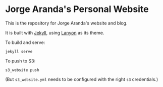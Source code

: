 # Jorge Aranda's Personal Website

This is the repository for Jorge Aranda's website and blog.

It is built with [Jekyll](http://jekyllrb.com), using [Lanyon](http://lanyon.getpoole.com/) as its theme.

To build and serve:

```
jekyll serve
```

To push to S3:

```
s3_website push
```

(But `s3_website.yml` needs to be configured with the right `s3` credentials.)
